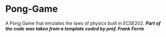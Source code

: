 # Pong-Game
A Pong Game that emulates the laws of physics built in ECSE202. 
***Part of the code was taken from a template coded by prof. Frank Ferrie***  
